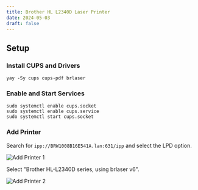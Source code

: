 ```yaml
---
title: Brother HL L2340D Laser Printer
date: 2024-05-03
draft: false
---
```


## Setup

### Install CUPS and Drivers

```
yay -Sy cups cups-pdf brlaser
```

### Enable and Start Services

```
sudo systemctl enable cups.socket
sudo systemctl enable cups.service
sudo systemctl start cups.socket
```

### Add Printer

Search for `ipp://BRW1008B16E541A.lan:631/ipp` and select the LPD option.

![Add Printer 1](/static/images/add-printer-1.png)

Select "Brother HL-L2340D series, using brlaser v6".

![Add Printer 2](/static/images/add-printer-2.png)
